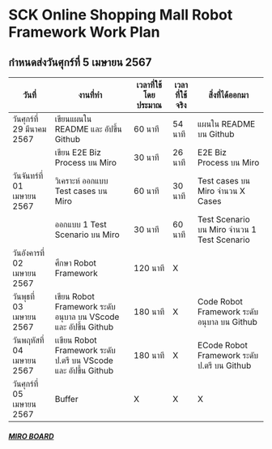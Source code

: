 # SCK Online Shopping Mall Robot Framework Work Plan
## กำหนดส่งวันศุกร์ที่ 5 เมษายน 2567

| วันที่| งานที่ทำ | เวลาที่ใช้โดยประมาณ | เวลาที่ใช้จริง |สิ่งที่ได้ออกมา
|-----------|-------|----------------------------|-------------|--------|
| วันศุกร์ที่ 29 มีนาคม 2567 | เขียนแผนใน README และ อัปขึ้น Github | 60 นาที | 54 นาที| แผนใน README บน Github |
| | เขียน E2E Biz Process บน Miro | 30 นาที | 26 นาที | E2E Biz Process บน Miro |
| วันจันทร์ที่ 01 เมษายน 2567| วิเคราะห์ ออกแบบ Test cases บน Miro  | 60 นาที | 30 นาที | Test cases บน Miro จำนวน X Cases |
| | ออกแบบ 1 Test Scenario บน Miro | 30 นาที | 60 นาที | Test Scenario บน Miro จำนวน 1 Test Scenario |
| วันอังคารที่ 02 เมษายน 2567 | ศึกษา Robot Framework | 120 นาที | X |  |
| วันพุธที่ 03 เมษายน 2567| เขียน Robot Framework ระดับอนุบาล บน VScode และ อัปขึ้น Github | 180 นาที | X |  Code Robot Framework ระดับอนุบาล บน Github |
| วันพฤหัสที่ 04 เมษายน 2567 | เเขียน Robot Framework ระดับ ป.ตรี บน VScode และ อัปขึ้น Github | 180 นาที | X | ECode Robot Framework ระดับ ป.ตรี บน Github |
| วันศุกร์ที่ 05 เมษายน 2567 | Buffer | X | X | X |


##### [MIRO BOARD](https://miro.com/app/board/uXjVKcyxM6s=/?moveToWidget=3458764583882438673&cot=14)
